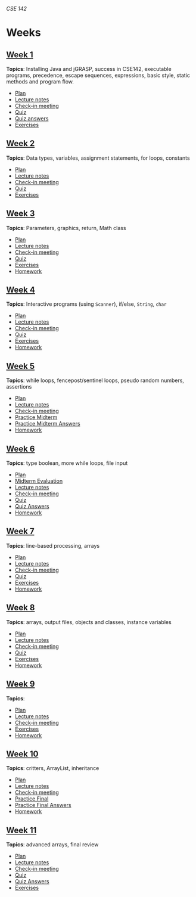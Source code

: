 _CSE 142_
# Weeks
## [Week 1](week1)
__Topics__: Installing Java and jGRASP, success in CSE142, executable programs, precedence, escape sequences, expressions, basic style, static methods and program flow.
* [Plan](week1/plan.md)
* [Lecture notes](week1/lecture-notes.md)
* [Check-in meeting](week1/check-in-meeting.md)
* [Quiz](week1/quiz.md)
* [Quiz answers](week1/quiz-answers.md)
* [Exercises](week1/exercises.md)

## [Week 2](week2)
__Topics__: Data types, variables, assignment statements, for loops, constants
* [Plan](week2/plan.md)
* [Lecture notes](week2/lecture-notes.md)
* [Check-in meeting](week2/check-in-meeting.md)
* [Quiz](week2/quiz.md)
* [Exercises](week2/exercises.md)


## [Week 3](week3)
__Topics__: Parameters, graphics, return, Math class
* [Plan](week3/plan.md)
* [Lecture notes](week3/lecture-notes.md)
* [Check-in meeting](week3/check-in-meeting.md)
* [Quiz](week3/quiz.md)
* [Exercises](week3/exercises.md)
* [Homework](week3/homework.md)

## [Week 4](week4)
__Topics__: Interactive programs (using `Scanner`), if/else, `String`, `char`
* [Plan](week4/plan.md)
* [Lecture notes](week4/lecture-notes.md)
* [Check-in meeting](week4/check-in-meeting.md)
* [Quiz](week4/quiz.md)
* [Exercises](week4/exercises.md)
* [Homework](week4/homework.md)

## [Week 5](week5)
__Topics__: while loops, fencepost/sentinel loops, pseudo random numbers, assertions
* [Plan](week5/plan.md)
* [Lecture notes](week5/lecture-notes.md)
* [Check-in meeting](week5/check-in-meeting.md)
* [Practice Midterm](exams/midterm/practice-midterm.md)
* [Practice Midterm Answers](exams/midterm/practice-midterm-answers.md)
* [Homework](week5/homework.md)

## [Week 6](week6)
__Topics__: type boolean, more while loops, file input
* [Plan](week6/plan.md)
* [Midterm Evaluation](week6/midterm-evaluation.md)
* [Lecture notes](week6/lecture-notes.md)
* [Check-in meeting](week6/check-in-meeting.md)
* [Quiz](week6/quiz.md)
* [Quiz Answers](week6/quiz-answers.md)
* [Homework](week6/homework.md)

## [Week 7](week7)
__Topics__: line-based processing, arrays
* [Plan](week7/plan.md)
* [Lecture notes](week7/lecture-notes.md)
* [Check-in meeting](week7/check-in-meeting.md)
* [Quiz](week7/quiz.md)
* [Exercises](week7/exercises.md)
* [Homework](week7/homework.md)

## [Week 8](week8)
__Topics__: arrays, output files, objects and classes, instance variables
* [Plan](week8/plan.md)
* [Lecture notes](week8/lecture-notes.md)
* [Check-in meeting](week8/check-in-meeting.md)
* [Quiz](week8/quiz.md)
* [Exercises](week8/exercises.md)
* [Homework](week8/homework.md)

## [Week 9](week9)
__Topics__: 
* [Plan](week9/plan.md)
* [Lecture notes](week9/lecture-notes.md)
* [Check-in meeting](week9/check-in-meeting.md)
* [Exercises](week9/exercises.md)
* [Homework](week9/homework.md)

## [Week 10](week10)
__Topics__: critters, ArrayList, inheritance
* [Plan](week10/plan.md)
* [Lecture notes](week10/lecture-notes.md)
* [Check-in meeting](week10/check-in-meeting.md)
* [Practice Final](exams/final/practice-final.md)
* [Practice Final Answers](exams/final/practice-final-answers.md)
* [Homework](week10/homework.md)

## [Week 11](week11)
__Topics__: advanced arrays, final review
* [Plan](week11/plan.md)
* [Lecture notes](week11/lecture-notes.md)
* [Check-in meeting](week11/check-in-meeting.md)
* [Quiz](week11/quiz.md)
* [Quiz Answers](week11/quiz-answers.md)
* [Exercises](week11/exercises.md)